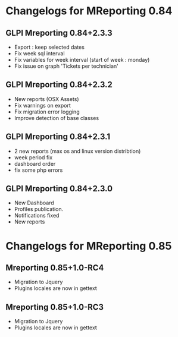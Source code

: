 Changelogs for MReporting 0.84
==============================

GLPI Mreporting 0.84+2.3.3
--------------------------

* Export : keep selected dates
* Fix week sql interval
* Fix variables for week interval (start of week : monday)
* Fix issue on graph 'Tickets per technician'


GLPI Mreporting 0.84+2.3.2
--------------------------

* New reports (OSX Assets)
* Fix warnings on export
* Fix migration error logging
* Improve detection of base classes


GLPI Mreporting 0.84+2.3.1
--------------------------

* 2 new reports (max os and linux version distribtion)
* week period fix
* dashboard order
* fix some php errors


GLPI Mreporting 0.84+2.3.0
--------------------------

* New Dashboard
* Profiles publication.
* Notifications fixed
* New reports


Changelogs for MReporting 0.85
==============================

Mreporting 0.85+1.0-RC4
-----------------------

* Migration to Jquery
* Plugins locales are now in gettext



Mreporting 0.85+1.0-RC3
-----------------------

* Migration to Jquery
* Plugins locales are now in gettext